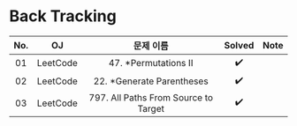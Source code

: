 # Back Tracking


|          No.          |        OJ        |        문제 이름         |        Solved     |     Note   |
| :-----: |  :--------: |:---------------------: | :-----: |:-----: |
| 01 | LeetCode | 47. *Permutations II | ✔️ |  |
| 02 | LeetCode | 22. *Generate Parentheses | ✔️ |  |
| 03 | LeetCode | 797. All Paths From Source to Target | ✔️ |  |